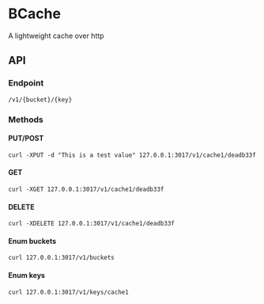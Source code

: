# BCache

A lightweight cache over http

## API

### Endpoint
`/v1/{bucket}/{key}`

### Methods

#### PUT/POST
`curl -XPUT -d "This is a test value" 127.0.0.1:3017/v1/cache1/deadb33f`

#### GET
`curl -XGET 127.0.0.1:3017/v1/cache1/deadb33f`

#### DELETE
`curl -XDELETE 127.0.0.1:3017/v1/cache1/deadb33f`

#### Enum buckets
`curl 127.0.0.1:3017/v1/buckets`

#### Enum keys 
`curl 127.0.0.1:3017/v1/keys/cache1`
